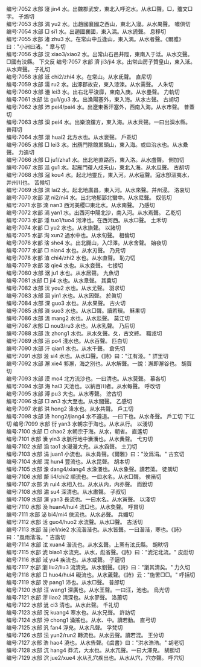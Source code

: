 <!-- { "loadSidebar": true } -->
编号:7052   水部   寖   jin4   水。出魏郡武安，東北入呼沱水。从水□聲。□，籒文□字。   子鴆切  
编号:7053   水部   湡   yu2   水。出趙國襄國之西山，東北入寖。从水禺聲。   噳俱切  
编号:7054   水部   □   si1   水。出趙國襄國，東入湡。从水虒聲。   息移切  
编号:7055   水部   渚   zhu3   水。在常山中丘逢山，東入湡。从水者聲。《爾雅》曰："小洲曰渚。"   章与切  
编号:7056   水部   洨   xiao3/xiao2   水。出常山石邑井陘，東南入于泜。从水交聲。□國有洨縣。  下交反
编号:7057   水部   濟   ji3/ji4   水。出常山房子贊皇山，東入泜。从水齊聲。   子礼切  
编号:7058   水部   泜   chi2/zhi4   水。在常山。从水氐聲。   直尼切  
编号:7059   水部   濡   ru2   水。出涿郡故安，東入漆涑。从水需聲。   人朱切  
编号:7060   水部   灅   lei3   水。出右北平浚靡，東南入庚。从水壘聲。   力軌切  
编号:7061   水部   沽   gu1/gu3   水。出漁陽塞外，東入海。从水古聲。   古胡切  
编号:7062   水部   沛   pei4/pai4   水。出遼東番汗塞外，西南入海。从水巿聲。   普蓋切  
编号:7063   水部   浿   pei4   水。出樂浪鏤方，東入海。从水貝聲。一曰出浿水縣。   普拜切  
编号:7064   水部   瀤   huai2   北方水也。从水褱聲。   戶乖切  
编号:7065   水部   □   lei3   水。出鴈門陰館累頭山，東入海。或曰治水也。从水纍聲。   力追切  
编号:7066   水部   □   ju1/zha1   水。出北地直路西，東入洛。从水虘聲。   側加切  
编号:7067   水部   泒   gu1   水。起雁門葰人戍夫山，東北入海。从水瓜聲。   古胡切  
编号:7068   水部   滱   kou4   水。起北地靈丘，東入河。从水寇聲。滱水卽漚夷水，并州川也。   苦候切  
编号:7069   水部   淶   lai2   水。起北地廣昌，東入河。从水來聲。幷州浸。   洛哀切  
编号:7070   水部   泥   ni2/ni4   水。出北地郁郅北蠻中。从水尼聲。   奴低切  
编号:7071   水部   湳   nan3   西河美稷□東北水。从水南聲。   乃感切  
编号:7072   水部   漹   yan1   水。出西河中陽北沙，南入河。从水焉聲。   乙乾切  
编号:7073   水部   涶   tuo1/tuo4   河津也。在西河西。从水□聲。   土禾切  
编号:7074   水部   □   yu2   水也。从水旟聲。   以諸切  
编号:7075   水部   洵   xun2   過水中也。从水旬聲。   相倫切  
编号:7076   水部   涻   she4   水。出北嚻山，入邙澤。从水舍聲。   始夜切  
编号:7077   水部   □   nian4   水也。从水刃聲。   乃見切  
编号:7078   水部   淔   chi4/zhi2   水也。从水直聲。   恥力切  
编号:7079   水部   淁   qie4   水也。从水妾聲。   七接切  
编号:7080   水部   涺   ju1   水也。从水居聲。   九魚切  
编号:7081   水部   □   ji4   水也。从水臮聲。   其冀切  
编号:7082   水部   沋   you2   水也。从水尤聲。   羽求切  
编号:7083   水部   洇   yin1   水也。从水因聲。   於眞切  
编号:7084   水部   淉   guo3   水也。从水果聲。   古火切  
编号:7085   水部   溑   suo3   水也。从水□聲。讀若瑣。   穌果切  
编号:7086   水部   浝   mang2   水也。从水尨聲。   莫江切  
编号:7087   水部   □   nou3/ru3   水也。从水乳聲。   乃后切  
编号:7088   水部   汷   zhong1   水也。从水夂聲。夂，古文終。   職戎切  
编号:7089   水部   洦   po4   淺水也。从水百聲。   匹白切  
编号:7090   水部   汘   qian1   水也。从水千聲。   倉先切  
编号:7091   水部   洍   si4   水也。从水□聲。《詩》曰："江有洍。"   詳里切  
编号:7092   水部   澥   xie4   郣澥，海之別也。从水解聲。一說：澥即澥谷也。   胡買切  
编号:7093   水部   漠   mo4   北方流沙也。一曰清也。从水莫聲。   慕各切  
编号:7094   水部   海   hai3   天池也。以納百川者。从水每聲。   呼改切  
编号:7095   水部   溥   pu3   大也。从水尃聲。   滂古切  
编号:7096   水部   □   an3   水大至也。从水闇聲。   乙感切  
编号:7097   水部   洪   hong2   洚水也。从水共聲。   戶工切  
编号:7098   水部   洚   hong2/jiang4   水不遵道。一曰下也。从水夅聲。   戶工切  下江切
编号:7099   水部   衍   yan3   水朝宗于海也。从水从行。   以淺切  
编号:7100   水部   □   chao2   水朝宗于海。从水，朝省。   直遙切  
编号:7101   水部   濥   yin3   水脈行地中濥濥也。从水夤聲。   弋刃切  
编号:7102   水部   滔   tao1   水漫漫大皃。从水舀聲。   土刀切  
编号:7103   水部   涓   juan1   小流也。从水肙聲。《爾雅》曰："汝爲涓。"   古玄切  
编号:7104   水部   混   hun4   豐流也。从水昆聲。   胡本切  
编号:7105   水部   潒   dang4/xiang4   水潒瀁也。从水象聲。讀若蕩。   徒朗切  
编号:7106   水部   漦   li4/chi2   順流也。一曰水名。从水□聲。   俟甾切  
编号:7107   水部   汭   rui4   水相入也。从水从内，内亦聲。   而銳切  
编号:7108   水部   潚   su4   深清也。从水肅聲。   子叔切  
编号:7109   水部   演   yan3   長流也。一曰水名。从水寅聲。   以淺切  
编号:7110   水部   渙   huan4/hui4   流□也。从水奐聲。   呼貫切  
编号:7111   水部   泌   bi4/mi4   俠流也。从水必聲。   兵媚切  
编号:7112   水部   活   guo4/huo2   水流聲。从水□聲。   古活切  
编号:7113   水部   湝   jie1/xie2   水流湝湝也。从水皆聲。一曰湝湝，寒也。《詩》曰："風雨湝湝。"   古諧切  
编号:7114   水部   泫   xuan4   湝流也。从水玄聲。上黨有泫氏縣。   胡畎切  
编号:7115   水部   淲   biao1   水流皃。从水，彪省聲。《詩》曰："淲沱北流。"   皮彪切  
编号:7116   水部   淢   yu4   疾流也。从水或聲。   子逼切  
编号:7117   水部   瀏   liu2/liu3   流清皃。从水劉聲。《詩》曰："瀏其清矣。"   力久切  
编号:7118   水部   □   huo4/hui4   礙流也。从水薉聲。《詩》云："施罟□□。"   呼括切  
编号:7119   水部   滂   pang1   沛也。从水□聲。   普郎切  
编号:7120   水部   汪   wang1   深廣也。从水王聲。一曰汪，池也。   烏光切  
编号:7121   水部   漻   liao2   清深也。从水翏聲。   洛蕭切  
编号:7122   水部   泚   ci3   清也。从水此聲。   千礼切  
编号:7123   水部   況   kuang4   寒水也。从水兄聲。   許訪切  
编号:7124   水部   沖   chong1   涌搖也。从水、中。讀若動。   直弓切  
编号:7125   水部   汎   fan4   浮皃。从水凡聲。   孚梵切  
编号:7126   水部   沄   yun2/run2   轉流也。从水云聲。讀若混。   王分切  
编号:7127   水部   浩   hao4   澆也。从水告聲。《虞書》曰："洪水浩浩。"   胡老切  
编号:7128   水部   沆   hang4   莽沆，大水也。从水亢聲。一曰大澤皃。   胡朗切  
编号:7129   水部   泬   jue2/xue4   水从孔穴疾出也。从水从穴，穴亦聲。   呼穴切  
